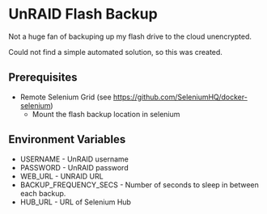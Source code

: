 # UnRAID Flash Backup

Not a huge fan of backuping up my flash drive to the cloud unencrypted. 

Could not find a simple automated solution, so this was created. 

## Prerequisites 

* Remote Selenium Grid (see https://github.com/SeleniumHQ/docker-selenium)
  * Mount the flash backup location in selenium

## Environment Variables 

* USERNAME - UnRAID username
* PASSWORD - UnRAID password
* WEB_URL - UNRAID URL
* BACKUP_FREQUENCY_SECS - Number of seconds to sleep in between each backup. 
* HUB_URL - URL of Selenium Hub
